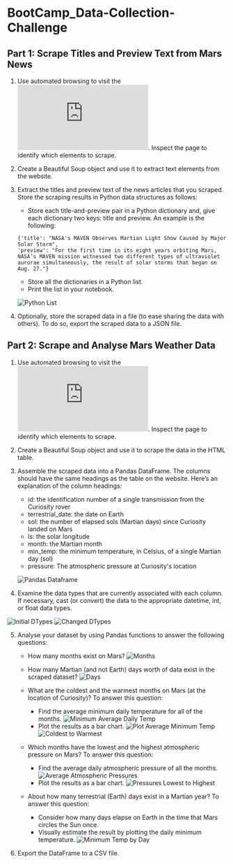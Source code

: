 # BootCamp_Data-Collection-Challenge


## Part 1: Scrape Titles and Preview Text from Mars News

1. Use automated browsing to visit the ![Mars news site](https://static.bc-edx.com/data/web/mars_news/index.html). Inspect the page to identify which elements to scrape.

2. Create a Beautiful Soup object and use it to extract text elements from the website.

3. Extract the titles and preview text of the news articles that you scraped. Store the scraping results in Python data structures as follows:
   * Store each title-and-preview pair in a Python dictionary and, give each dictionary two keys: title and preview. An example is the following:
   ```
   {'title': "NASA's MAVEN Observes Martian Light Show Caused by Major Solar Storm", 
   'preview': "For the first time in its eight years orbiting Mars, NASA’s MAVEN mission witnessed two different types of ultraviolet aurorae simultaneously, the result of solar storms that began on Aug. 27."}
   ```
   * Store all the dictionaries in a Python list.
   * Print the list in your notebook.

   ![Python List](Images/print_news_list.png)

4. Optionally, store the scraped data in a file (to ease sharing the data with others). To do so, export the scraped data to a JSON file.


## Part 2: Scrape and Analyse Mars Weather Data

1. Use automated browsing to visit the ![Mars Temperature Data Site](https://static.bc-edx.com/data/web/mars_facts/temperature.html). Inspect the page to identify which elements to scrape.

2. Create a Beautiful Soup object and use it to scrape the data in the HTML table.

3. Assemble the scraped data into a Pandas DataFrame. The columns should have the same headings as the table on the website. Here’s an explanation of the column headings:
   * id: the identification number of a single transmission from the Curiosity rover
   * terrestrial_date: the date on Earth
   * sol: the number of elapsed sols (Martian days) since Curiosity landed on Mars
   * ls: the solar longitude
   * month: the Martian month
   * min_temp: the minimum temperature, in Celsius, of a single Martian day (sol)
   * pressure: The atmospheric pressure at Curiosity's location

   ![Pandas Dataframe](Images/pandas_dataframe.png)

4. Examine the data types that are currently associated with each column. If necessary, cast (or convert) the data to the appropriate datetime, int, or float data types.

![Initial DTypes](Images/initial_dtypes.png)   ![Changed DTypes](Images/changed_dtypes.png)

5. Analyse your dataset by using Pandas functions to answer the following questions:
   * How many months exist on Mars?
   ![Months](Images/months.png)

   * How many Martian (and not Earth) days worth of data exist in the scraped dataset?
   ![Days](Images/days.png)

   * What are the coldest and the warmest months on Mars (at the location of Curiosity)? To answer this question:
      * Find the average minimum daily temperature for all of the months.
      ![Minimum Average Daily Temp](Images/min_avg_temp.png)
      * Plot the results as a bar chart.
      ![Plot Average Minimum Temp](Images/plot_min_temp.png)
      ![Coldest to Warmest](Images/coldest_to_warmest.png)

   * Which months have the lowest and the highest atmospheric pressure on Mars? To answer this question:
      * Find the average daily atmospheric pressure of all the months.
      ![Average Atmospheric Pressures](Images/pressure.png)
      * Plot the results as a bar chart.
      ![Pressures Lowest to Highest](Images/pressure_low_to_high.png)

   * About how many terrestrial (Earth) days exist in a Martian year? To answer this question:
      * Consider how many days elapse on Earth in the time that Mars circles the Sun once.
      * Visually estimate the result by plotting the daily minimum temperature.
      ![Minimum Temp by Day](Images/min_temp_by_day.png)

6. Export the DataFrame to a CSV file.
